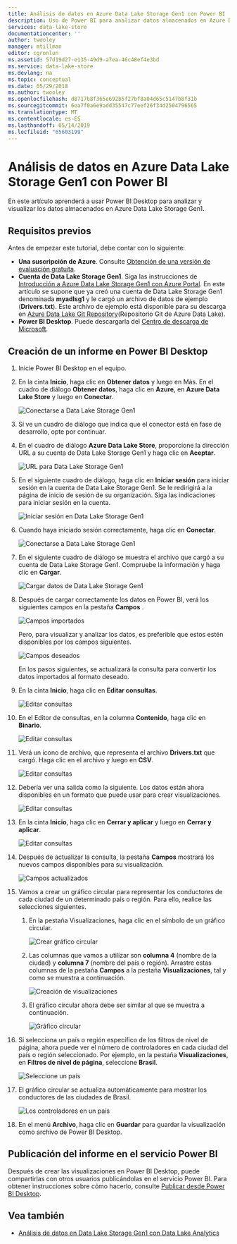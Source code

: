 ```yaml
---
title: Análisis de datos en Azure Data Lake Storage Gen1 con Power BI | Microsoft Docs
description: Uso de Power BI para analizar datos almacenados en Azure Data Lake Storage Gen1
services: data-lake-store
documentationcenter: ''
author: twooley
manager: mtillman
editor: cgronlun
ms.assetid: 57d19d27-e135-49d9-a7ea-46c48ef4e3bd
ms.service: data-lake-store
ms.devlang: na
ms.topic: conceptual
ms.date: 05/29/2018
ms.author: twooley
ms.openlocfilehash: d8717b8f365e692b5f27bf8a04d65c5147b8f31b
ms.sourcegitcommit: 6ea7f0a6e9add35547c77eef26f34d2504796565
ms.translationtype: MT
ms.contentlocale: es-ES
ms.lasthandoff: 05/14/2019
ms.locfileid: "65603199"
---
```

# <a name="analyze-data-in-azure-data-lake-storage-gen1-by-using-power-bi"></a>Análisis de datos en Azure Data Lake Storage Gen1 con Power BI
En este artículo aprenderá a usar Power BI Desktop para analizar y visualizar los datos almacenados en Azure Data Lake Storage Gen1.

## <a name="prerequisites"></a>Requisitos previos
Antes de empezar este tutorial, debe contar con lo siguiente:

* **Una suscripción de Azure**. Consulte [Obtención de una versión de evaluación gratuita](https://azure.microsoft.com/pricing/free-trial/).
* **Cuenta de Data Lake Storage Gen1**. Siga las instrucciones de [Introducción a Azure Data Lake Storage Gen1 con Azure Portal](data-lake-store-get-started-portal.md). En este artículo se supone que ya creó una cuenta de Data Lake Storage Gen1 denominada **myadlsg1** y le cargó un archivo de datos de ejemplo (**Drivers.txt**). Este archivo de ejemplo está disponible para su descarga en [Azure Data Lake Git Repository](https://github.com/Azure/usql/tree/master/Examples/Samples/Data/AmbulanceData/Drivers.txt)(Repositorio Git de Azure Data Lake).
* **Power BI Desktop**. Puede descargarla del [Centro de descarga de Microsoft](https://www.microsoft.com/en-us/download/details.aspx?id=45331). 

## <a name="create-a-report-in-power-bi-desktop"></a>Creación de un informe en Power BI Desktop
1. Inicie Power BI Desktop en el equipo.
2. En la cinta **Inicio**, haga clic en **Obtener datos** y luego en Más. En el cuadro de diálogo **Obtener datos**, haga clic en **Azure**, en **Azure Data Lake Store** y luego en **Conectar**.
   
    ![Conectarse a Data Lake Storage Gen1](./media/data-lake-store-power-bi/get-data-lake-store-account.png "Connect to Data Lake Storage Gen1")
3. Si ve un cuadro de diálogo que indica que el conector está en fase de desarrollo, opte por continuar.
4. En el cuadro de diálogo **Azure Data Lake Store**, proporcione la dirección URL a su cuenta de Data Lake Storage Gen1 y haga clic en **Aceptar**.
   
    ![URL para Data Lake Storage Gen1](./media/data-lake-store-power-bi/get-data-lake-store-account-url.png "URL for Data Lake Storage Gen1")
5. En el siguiente cuadro de diálogo, haga clic en **Iniciar sesión** para iniciar sesión en la cuenta de Data Lake Storage Gen1. Se le redirigirá a la página de inicio de sesión de su organización. Siga las indicaciones para iniciar sesión en la cuenta.
   
    ![Iniciar sesión en Data Lake Storage Gen1](./media/data-lake-store-power-bi/get-data-lake-store-account-signin.png "Sign into Data Lake Storage Gen1")
6. Cuando haya iniciado sesión correctamente, haga clic en **Conectar**.
   
    ![Conectarse a Data Lake Storage Gen1](./media/data-lake-store-power-bi/get-data-lake-store-account-connect.png "Connect to Data Lake Storage Gen1")
7. En el siguiente cuadro de diálogo se muestra el archivo que cargó a su cuenta de Data Lake Storage Gen1. Compruebe la información y haga clic en **Cargar**.
   
    ![Cargar datos de Data Lake Storage Gen1](./media/data-lake-store-power-bi/get-data-lake-store-account-load.png "Load data from Data Lake Storage Gen1")
8. Después de cargar correctamente los datos en Power BI, verá los siguientes campos en la pestaña **Campos** .
   
    ![Campos importados](./media/data-lake-store-power-bi/imported-fields.png "Campos importados")
   
    Pero, para visualizar y analizar los datos, es preferible que estos estén disponibles por los campos siguientes.
   
    ![Campos deseados](./media/data-lake-store-power-bi/desired-fields.png "Campos deseados")
   
    En los pasos siguientes, se actualizará la consulta para convertir los datos importados al formato deseado.
9. En la cinta **Inicio**, haga clic en **Editar consultas**.
   
    ![Editar consultas](./media/data-lake-store-power-bi/edit-queries.png "Editar consultas")
10. En el Editor de consultas, en la columna **Contenido**, haga clic en **Binario**.
    
    ![Editar consultas](./media/data-lake-store-power-bi/convert-query1.png "Editar consultas")
11. Verá un icono de archivo, que representa el archivo **Drivers.txt** que cargó. Haga clic en el archivo y luego en **CSV**.    
    
    ![Editar consultas](./media/data-lake-store-power-bi/convert-query2.png "Editar consultas")
12. Debería ver una salida como la siguiente. Los datos están ahora disponibles en un formato que puede usar para crear visualizaciones.
    
    ![Editar consultas](./media/data-lake-store-power-bi/convert-query3.png "Editar consultas")
13. En la cinta **Inicio**, haga clic en **Cerrar y aplicar** y luego en **Cerrar y aplicar**.
    
    ![Editar consultas](./media/data-lake-store-power-bi/load-edited-query.png "Editar consultas")
14. Después de actualizar la consulta, la pestaña **Campos** mostrará los nuevos campos disponibles para su visualización.
    
    ![Campos actualizados](./media/data-lake-store-power-bi/updated-query-fields.png "Campos actualizados")
15. Vamos a crear un gráfico circular para representar los conductores de cada ciudad de un determinado país o región. Para ello, realice las selecciones siguientes.
    
    1. En la pestaña Visualizaciones, haga clic en el símbolo de un gráfico circular.
       
        ![Crear gráfico circular](./media/data-lake-store-power-bi/create-pie-chart.png "Crear gráfico circular")
    2. Las columnas que vamos a utilizar son **columna 4** (nombre de la ciudad) y **columna 7** (nombre del país o región). Arrastre estas columnas de la pestaña **Campos** a la pestaña **Visualizaciones**, tal y como se muestra a continuación.
       
        ![Creación de visualizaciones](./media/data-lake-store-power-bi/create-visualizations.png "Creación de visualizaciones")
    3. El gráfico circular ahora debe ser similar al que se muestra a continuación.
       
        ![Gráfico circular](./media/data-lake-store-power-bi/pie-chart.png "Crear visualizaciones")
16. Si selecciona un país o región específico de los filtros de nivel de página, ahora puede ver el número de controladores en cada ciudad del país o región seleccionado. Por ejemplo, en la pestaña **Visualizaciones**, en **Filtros de nivel de página**, seleccione **Brasil**.
    
    ![Seleccione un país](./media/data-lake-store-power-bi/select-country.png "seleccione un país o región")
17. El gráfico circular se actualiza automáticamente para mostrar los conductores de las ciudades de Brasil.
    
    ![Los controladores en un país](./media/data-lake-store-power-bi/driver-per-country.png "controladores por país o región")
18. En el menú **Archivo**, haga clic en **Guardar** para guardar la visualización como archivo de Power BI Desktop.

## <a name="publish-report-to-power-bi-service"></a>Publicación del informe en el servicio Power BI
Después de crear las visualizaciones en Power BI Desktop, puede compartirlas con otros usuarios publicándolas en el servicio Power BI. Para obtener instrucciones sobre cómo hacerlo, consulte [Publicar desde Power BI Desktop](https://powerbi.microsoft.com/documentation/powerbi-desktop-upload-desktop-files/).

## <a name="see-also"></a>Vea también
* [Análisis de datos en Data Lake Storage Gen1 con Data Lake Analytics](../data-lake-analytics/data-lake-analytics-get-started-portal.md)

